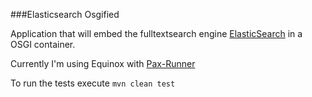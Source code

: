 ###Elasticsearch Osgified

Application that will embed the fulltextsearch engine [ElasticSearch](https://github.com/elasticsearch/elasticsearch) in a OSGI container.

Currently I'm using Equinox with [Pax-Runner](https://github.com/ops4j/org.ops4j.pax.runner)

To run the tests execute `mvn clean test` 
